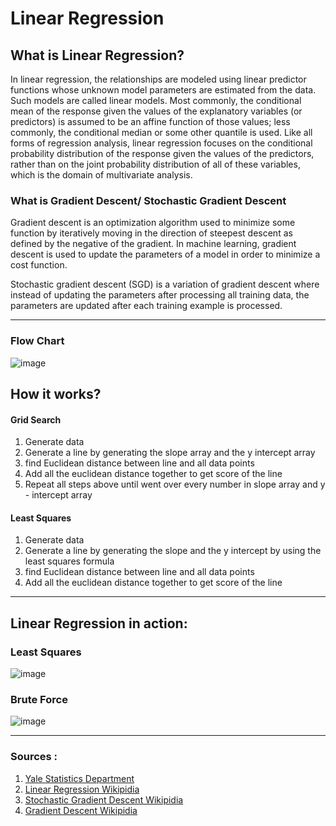 # Linear Regression
## What is Linear Regression?
  In linear regression, the relationships are modeled using linear predictor functions whose unknown model parameters are estimated from the data. Such models are called linear models. Most commonly, the conditional mean of the response given the values of the explanatory variables (or predictors) is assumed to be an affine function of those values; less commonly, the conditional median or some other quantile is used. Like all forms of regression analysis, linear regression focuses on the conditional probability distribution of the response given the values of the predictors, rather than on the joint probability distribution of all of these variables, which is the domain of multivariate analysis.
  
### What is Gradient Descent/ Stochastic Gradient Descent
  Gradient descent is an optimization algorithm used to minimize some function by iteratively moving in the direction of steepest descent as defined by the negative of the gradient. In machine learning, gradient descent is used to update the parameters of a model in order to minimize a cost function.

  Stochastic gradient descent (SGD) is a variation of gradient descent where instead of updating the parameters after processing all training data, the parameters are updated after each training example is processed.
- - - - 
### Flow Chart
![image](https://user-images.githubusercontent.com/89105476/152719356-fba3d020-ca56-471a-a025-a5e398628863.png)

## How it works?
#### Grid Search
1. Generate data 
2. Generate a line by generating the slope array and the y intercept array
3. find Euclidean distance between line and all data points
4. Add all the euclidean distance together to get score of the line
5. Repeat all steps above until went over every number in slope array and y - intercept array
#### Least Squares
1. Generate data 
2. Generate a line by generating the slope and the y intercept by using the least squares formula
3. find Euclidean distance between line and all data points
4. Add all the euclidean distance together to get score of the line
- - - - 
## Linear Regression in action:

### Least Squares
![image](https://user-images.githubusercontent.com/89105476/152720525-1580cf30-89eb-4f9d-b9f1-8eb7ec8a7c69.png)

### Brute Force
![image](https://user-images.githubusercontent.com/89105476/152720721-ec7fd821-2605-4b5d-a6d3-f63f1036cde4.png)

- - - - 

### Sources :
1. [Yale Statistics Department](http://www.stat.yale.edu/Courses/1997-98/101/linreg.htm)
2. [Linear Regression Wikipidia](https://en.wikipedia.org/wiki/Linear_regression)
3. [Stochastic Gradient Descent Wikipidia](https://en.wikipedia.org/wiki/Stochastic_gradient_descent)
4. [Gradient Descent Wikipidia](https://en.wikipedia.org/wiki/Gradient_descent)

   
